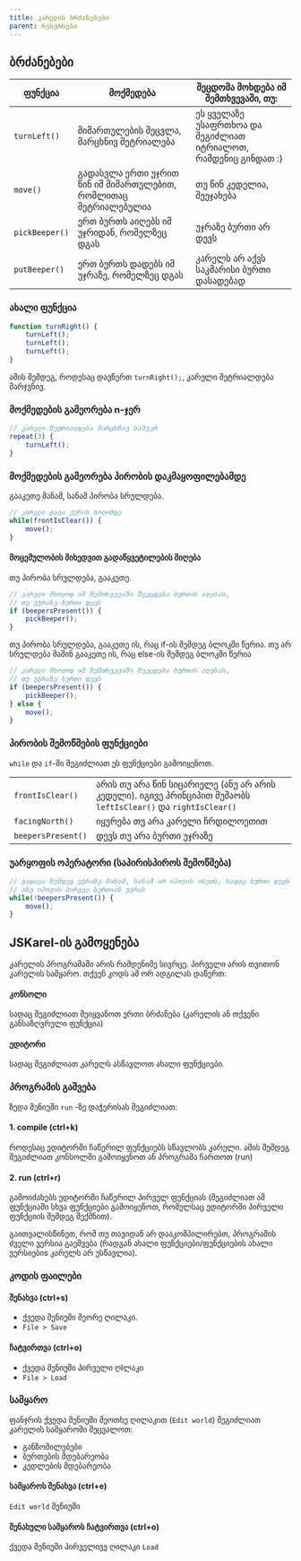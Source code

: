 ```yaml
---
title: კარელის ბრძანებები
parent: რესურსები
---
```


## ბრძანებები

| ფუნქცია | მოქმედება | შეცდომა მოხდება იმ შემთხვევაში, თუ: |
|---|---|---|
| `turnLeft()` | მიმართულების შეცვლა, მარცხნივ შეტრიალება | ეს ყველაზე უსაფრთხოა და შეგიძლიათ იტრიალოთ, რამდენიც გინდათ :) |
| `move()` | გადასვლა ერთი უჯრით წინ იმ მიმართულებით, რომლითაც შეტრიალებულია | თუ წინ კედელია, შეეჯახება |
| `pickBeeper()` | ერთ ბურთს აიღებს იმ უჯრიდან, რომელზეც დგას |  უჯრაზე ბურთი არ დევს |
| `putBeeper()` | ერთ ბურთს დადებს იმ უჯრაზე, რომელზეც დგას | კარელს არ აქვს საკმარისი ბურთი დასადებად |

### ახალი ფუნქცია
```javascript
function turnRight() {
    turnLeft();
    turnLeft();
    turnLeft();
}
```
ამის შემდეგ, როდესაც დავწერთ `turnRight();`, კარელი შეტრიალდება მარჯვნივ.

### მოქმედების გამეორება n-ჯერ
```javascript
// კარელი შეტრიალდება მარცხნივ სამჯერ
repeat(3) {
    turnLeft();
}
```

### მოქმედების გამეორება პირობის დაკმაყოფილებამდე
გააკეთე მანამ, სანამ პირობა სრულდება.
```javascript
// კარელი გავა ქუჩის ბოლომდე
while(frontIsClear()) {
    move();
}
```

#### მოცემულობის მიხედვით გადაწყვეტილების მიღება
თუ პირობა სრულდება, გააკეთე.
```javascript
// კარელი მხოლოდ იმ შემთხვევაში შეეცდება ბურთის აღებას, 
// თუ უჯრაზე ბურთი დევს
if (beepersPresent()) {
    pickBeeper();
}
```

თუ პირობა სრულდება, გააკეთე ის, რაც if-ის შემდეგ ბლოკში წერია. თუ არ სრულდება მაშინ გააკეთე ის, რაც else-ის შემდეგ ბლოკში წერია
```javascript
// კარელი მხოლოდ იმ შემთხვევაში შეეცდება ბურთის აღებას, 
// თუ უჯრაზე ბურთი დევს
if (beepersPresent()) {
    pickBeeper();
} else {
    move();
}
```

### პირობის შემოწმების ფუნქციები
`while` და `if`-ში შეგიძლიათ ეს ფუნქციები გამოიყენოთ.

| | |
|---|---|
| `frontIsClear()` | არის თუ არა წინ სიცარიელე (ანუ არ არის კედელი). იგივე პრინციპით მუშაობს `leftIsClear()` და `rightIsClear()` |
| `facingNorth()` | იყურება თუ არა კარელი ჩრდილოეთით  |
| `beepersPresent()` | დევს თუ არა ბურთი უჯრაზე |

### უარყოფის ოპერატორი (საპირისპიროს შემოწმება)
```javascript
// გადავა შემდეგ უჯრაზე მანამ, სანამ არ იპოვის ისეთს, სადაც ბურთი დევს
// ანუ იპოვის პირველ ბურთიან უჯრას
while(!beepersPresent()) {
    move();
}
```


## JSKarel-ის გამოყენება
კარელის პროგრამაში არის რამდენიმე სივრცე. პირველი არის თვითონ კარელის სამყარო. თქვენ კოდს ამ ორ ადგილას დაწერთ:

#### კონსოლი
სადაც შეგიძლიათ შეიყვანოთ ერთი ბრძანება (კარელის ან თქვენი განსაზღვრული ფუნქცია)

#### ედიტორი
სადაც შეგიძლიათ კარელს ასწავლოთ ახალი ფუნქციები. 

### პროგრამის გაშვება
ზედა მენიუში `run`  -ზე დაჭერისას შეგიძლიათ:

#### 1. compile (ctrl+k)
როდესაც ედიტორში ჩაწერილ ფუნქციებს სწავლობს კარელი. ამის შემდეგ შეგიძლიათ კონსოლში გამოიყენოთ ან პროგრამა ჩართოთ (run)

#### 2. run (ctrl+r)
გამოიძახებს ედიტორში ჩაწერილ პირველ ფუნქციას (შეგიძლიათ ამ ფუნქციაში სხვა ფუნქციები გამოიყენოთ, რომელსაც ედიტორში პირველი ფუნქციის შემდეგ შექმნით).

გაითვალისწინეთ, რომ თუ თავიდან არ დააკომპილირებთ, პროგრამის ძველი ვერსია გაეშვება (რადგან ახალი ფუნქციები/ფუნქციების ახალი ვერსიებიs კარელს არ უსწავლია).

### კოდის ფაილები
#### შენახვა (ctrl+s)
- ქვედა მენიუში მეორე ღილაკი.
- `File > Save`

#### ჩატვირთვა (ctrl+o)
- ქვედა მენიუში პირველი ღIლაკი
- `File > Load`

### სამყარო
ფანჯრის ქვედა მენიუში მეოთხე ღილაკით (`Edit world`) შეგიძლიათ კარელის სამყაროში შეცვალოთ:
- განზომილებები
- ბურთების მდებარეობა
- კედლების მდებარეობა

#### სამყაროს შენახვა (ctrl+e)
`Edit world` მენიუში

#### შენახული სამყაროს ჩატვირთვა (ctrl+o)
ქვედა მენიუში პირველივე ღილაკი `Load`

